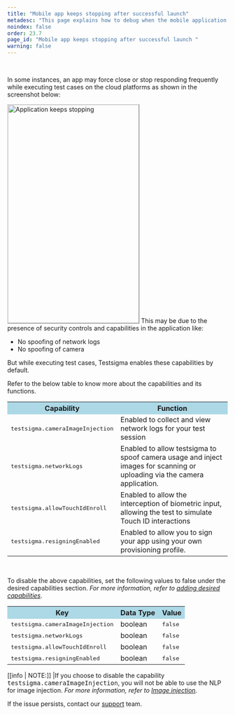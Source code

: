 ```yaml
---
title: "Mobile app keeps stopping after successful launch"
metadesc: "This page explains how to debug when the mobile application frequently stops after successful launch"
noindex: false
order: 23.7
page_id: "Mobile app keeps stopping after successful launch "
warning: false
---
```

<br>

<p>
In some instances, an app may force close or stop responding frequently while executing test cases on the cloud platforms as shown in the screenshot below:</p>
<img style="border: #D3D3D3 1px outset; width:300px;height:500px;" src="https://s3.amazonaws.com/static-docs.testsigma.com/new_images/troubleshooting/mobile-apps/failed-to-launch-UI/app_failure_message_2.png" alt="Application keeps stopping">
This may be due to the presence of security controls and capabilities in the application like: 
<ul>
<li>No spoofing of network logs</li>
<li>No spoofing of camera</li>
</ul>
</p>

But while executing test cases, Testsigma enables these capabilities by default. <br>


Refer to the below table to know more about the capabilities and its functions.
<style>
   table {
  border-collapse: collapse;
  width: 100%;
  }
 </style>
<table>
  <tr>
    <th style="background-color:#ADD8E6">Capability</th>
    <th style="background-color:#ADD8E6">Function</th>
  </tr>
  <tr>
    <td><kbd>testsigma.cameraImageInjection</kbd></td>
    <td>Enabled to collect and view network logs for your test session</td>
</td>
  </tr>
  <tr>
    <td><kbd>testsigma.networkLogs</kbd></td>
    <td>Enabled to allow testsigma to spoof camera usage and inject images for scanning or uploading via the camera application.</td>
  </tr>

  <tr>
    <td><kbd>testsigma.allowTouchIdEnroll</kbd></td>
    <td>Enabled to allow the interception of biometric input, allowing the test to simulate Touch ID interactions</td>
  </tr>
  <tr>
    <td><kbd>testsigma.resigningEnabled</kbd></td>
    <td>Enabled to allow you to sign your app using your own provisioning profile.</td>
  </tr>
</table>
</body> 
<br>

To disable the above capabilities, set the following values to false under the desired capabilities section. <em>For more information, refer to <a href="https://testsigma.com/docs/desired-capabilities/overview/">adding desired capabilities</a></em>.

<style>
   table {
  border-collapse: collapse;
  width: 100%;
  }
 </style>
<table>
  <tr>
    <th style="background-color:#ADD8E6">Key</th>
    <th style="background-color:#ADD8E6">Data Type</th>
    <th style="background-color:#ADD8E6">Value</th>
  </tr>
  <tr>
    <td><kbd>testsigma.cameraImageInjection</kbd></td>
    <td>boolean</td>
    <td><kbd>false</kbd>
</td>
  </tr>
  <tr>
    <td><kbd>testsigma.networkLogs</kbd></td>
    <td>boolean</td>
    <td><kbd>false</kbd></td>
  </tr>

  <tr>
    <td><kbd>testsigma.allowTouchIdEnroll</kbd></td>
    <td>boolean</td>
    <td><kbd>false</kbd></td>
  </tr>
  <tr>
    <td><kbd>testsigma.resigningEnabled</kbd></td>
    <td>boolean</td>
    <td><kbd>false</kbd></td>
  </tr>
</table>
</body>

[[info | NOTE:]]
|If you choose to disable the capability <kbd>testsigma.cameraImageInjection</kbd>, you will not be able to use the NLP for image injection. *For more information, refer to [Image injection](https://testsigma.com/docs/test-cases/image-injection/)*.


If the issue persists, contact our [support](support@testsigma.com) team.

